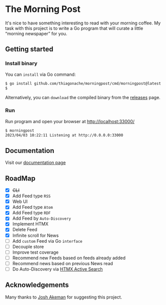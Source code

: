 # The Morning Post

It's nice to have something interesting to read with your morning coffee. My task with this project is to write a Go program that will curate a little “morning newspaper” for you.

## Getting started

### Install binary

You can `install` via Go command:

```bash
$ go install github.com/thiagonache/morningpost/cmd/morningpost@latest
$
```

Alternatively, you can `download` the compiled binary from the [releases](https://github.com/thiagonache/morningpost/releases) page.

### Run

Run program and open your browser at <http://localhost:33000/>

```bash
$ morningpost
2023/04/03 10:22:11 Listening at http://0.0.0.0:33000
```

## Documentation

Visit our [documentation page](doc/README.md)

## RoadMap

- [x] ~~CLI~~
- [x] Add Feed type `RSS`
- [x] Web UI
- [x] Add Feed type `Atom`
- [x] Add Feed type `RDF`
- [x] Add Feed by `Auto-Discovery`
- [x] Implement HTMX
- [x] Delete Feed
- [x] Infinite scroll for News
- [ ] Add `custom` Feed via Go `interface`
- [ ] Decouple store
- [ ] Improve test coverage
- [ ] Recommend new Feeds based on feeds already added
- [ ] Recommend news based on previous News read
- [ ] Do Auto-Discovery via [HTMX Active Search](https://htmx.org/examples/active-search/)

## Acknowledgements

Many thanks to [Josh Akeman](https://github.com/joshakeman) for suggesting this project.
